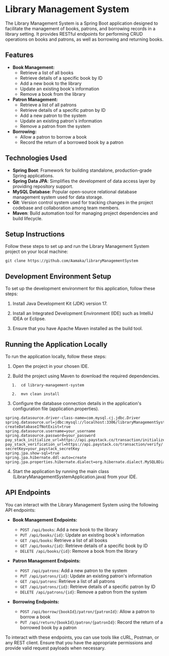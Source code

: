 # Library Management System

The Library Management System is a Spring Boot application designed to facilitate the management of books, patrons, and borrowing records in a library setting. It provides RESTful endpoints for performing CRUD operations on books and patrons, as well as borrowing and returning books.
## Features

- **Book Management:**
    - Retrieve a list of all books
    - Retrieve details of a specific book by ID
    - Add a new book to the library
    - Update an existing book's information
    - Remove a book from the library
- **Patron Management:**
    - Retrieve a list of all patrons
    - Retrieve details of a specific patron by ID
    - Add a new patron to the system
    - Update an existing patron's information
    - Remove a patron from the system
- **Borrowing:**
    - Allow a patron to borrow a book
    - Record the return of a borrowed book by a patron


## Technologies Used
- **Spring Boot**: Framework for building standalone, production-grade Spring applications.
- **Spring Data JPA**: Simplifies the development of data access layer by providing repository support.
- **MySQL Database**: Popular open-source relational database management system used for data storage.
- **Git**: Version control system used for tracking changes in the project codebase and collaboration among team members.
- **Maven**: Build automation tool for managing project dependencies and build lifecycle.


## Setup Instructions

Follow these steps to set up and run the Library Management System project on your local machine:


```shell
git clone https://github.com/Aamaka/libraryManagementSystem
````

## Development Environment Setup
To set up the development environment for this application, follow these steps:

1. Install Java Development Kit (JDK) version 17.

2. Install an Integrated Development Environment (IDE) such as IntelliJ IDEA or Eclipse.

3. Ensure that you have Apache Maven installed as the build tool.

## Running the Application Locally
To run the application locally, follow these steps:

1. Open the project in your chosen IDE.

2. Build the project using Maven to download the required dependencies.

````shell
   1.  cd library-management-system
   
   2.  mvn clean install
````
3. Configure the database connection details in the application's configuration file (application.properties).

````properties
spring.datasource.driver-class-name=com.mysql.cj.jdbc.Driver
spring.datasource.url=jdbc:mysql://localhost:3306/libraryManagementSystem?createDatabaseIfNotExist=true
spring.datasource.username=your_username
spring.datasource.password=your_password
pay_stack_initialize_url=https://api.paystack.co/transaction/initialize
pay_stack_verification_url=https://api.paystack.co/transaction/verify/
secretKey=your_paystack_secretKey
spring.jpa.show-sql=true
spring.jpa.hibernate.ddl-auto=create
spring.jpa.properties.hibernate.dialect=org.hibernate.dialect.MySQL8Dialect
````
4. Start the application by running the main class (LibraryManagementSystemApplication.java) from your IDE.



## API Endpoints

You can interact with the Library Management System using the following API endpoints:

- **Book Management Endpoints:**
   - `POST /api/books`: Add a new book to the library
   - `PUT /api/books/{id}`: Update an existing book's information
   - `GET /api/books`: Retrieve a list of all books
   - `GET /api/books/{id}`: Retrieve details of a specific book by ID
   - `DELETE /api/books/{id}`: Remove a book from the library

- **Patron Management Endpoints:**
   - `POST /api/patrons`: Add a new patron to the system
   - `PUT /api/patrons/{id}`: Update an existing patron's information
   - `GET /api/patrons`: Retrieve a list of all patrons
   - `GET /api/patrons/{id}`: Retrieve details of a specific patron by ID
   - `DELETE /api/patrons/{id}`: Remove a patron from the system

- **Borrowing Endpoints:**
    - `POST /api/borrow/{bookId}/patron/{patronId}`: Allow a patron to borrow a book
    - `PUT /api/return/{bookId}/patron/{patronId}`: Record the return of a borrowed book by a patron

To interact with these endpoints, you can use tools like cURL, Postman, or any REST client. Ensure that you have the appropriate permissions and provide valid request payloads when necessary.
